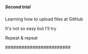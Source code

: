 ##### Second trial #####
Learning how to upload files at GitHub

It's not so easy but I'll try

Repeat & repeat

########################

